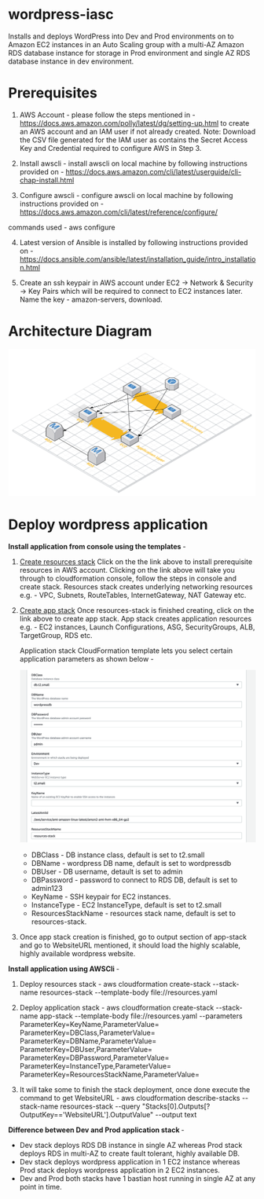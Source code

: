 # wordpress-iasc
Installs and deploys WordPress into Dev and Prod environments on to Amazon EC2 instances in an Auto Scaling group with a multi-AZ Amazon RDS database instance for storage in Prod environment and single AZ RDS database instance in dev environment.

<h1><b>Prerequisites</b></h1>

1. AWS Account - please follow the steps mentioned in - https://docs.aws.amazon.com/polly/latest/dg/setting-up.html to create an AWS account and an IAM user if not already created.
Note: Download the CSV file generated for the IAM user as contains the Secret Access Key and Credential required to configure AWS in Step 3.

2. Install awscli - install awscli on local machine by following instructions provided on - https://docs.aws.amazon.com/cli/latest/userguide/cli-chap-install.html

3. Configure awscli - configure awscli on local machine by following instructions provided on - https://docs.aws.amazon.com/cli/latest/reference/configure/

commands used - aws configure

4. Latest version of Ansible is installed by following instructions provided on - https://docs.ansible.com/ansible/latest/installation_guide/intro_installation.html

5. Create an ssh keypair in AWS account under EC2 -> Network & Security -> Key Pairs which will be required to connect to EC2 instances later. Name the key - amazon-servers, download.

<h1><b>Architecture Diagram</b></h1>

![alt text](https://raw.githubusercontent.com/saurabhthareja90/wordpress-iac/master/Wordpress-app-blueprint.png)

<h1><b>Deploy wordpress application </b></h1>

<b>Install application from console using the templates </b>- 

1. [Create resources stack](https://console.aws.amazon.com/cloudformation/home?region=ap-southeast-2#/stacks/new?stackName=resources-stack&templateURL=https://s3-ap-southeast-2.amazonaws.com/saurabh-public-artifacts/resources-stack.template)
    Click on the the link above to install prerequisite resources in AWS account. Clicking on the link above will take you through to cloudformation console, follow the steps in console and create stack. Resources stack creates underlying networking resources e.g. - VPC, Subnets, RouteTables, InternetGateway, NAT Gateway etc. 

2. [Create app stack](https://console.aws.amazon.com/cloudformation/home?region=ap-southeast-2#/stacks/new?stackName=app-stack&templateURL=https://s3-ap-southeast-2.amazonaws.com/saurabh-public-artifacts/app-stack.template) 
    Once resources-stack is finished creating, click on the link above to create app stack. App stack creates application resources e.g. - EC2 instances, Launch Configurations, ASG, SecurityGroups, ALB, TargetGroup, RDS etc.

    Application stack CloudFormation template lets you select certain application parameters as shown below - 

    ![alt text](https://raw.githubusercontent.com/saurabhthareja90/wordpress-iac/master/parameters.png)

    *   DBClass             - DB instance class, default is set to t2.small
    *   DBName              - wordpress DB name, default is set to wordpressdb
    *   DBUser              - DB username, detault is set to admin
    *   DBPassword          - password to connect to RDS DB, default is set to admin123
    *   KeyName             - SSH keypair for EC2 instances.
    *   InstanceType        - EC2 InstanceType, default is set to t2.small
    *   ResourcesStackName  - resources stack name, default is set to resources-stack.

3. Once app stack creation is finished, go to output section of app-stack and go to WebsiteURL mentioned, it should load the        highly scalable, highly available wordpress website.


<b>Install application using AWSCli </b>- 

1. Deploy resources stack -
    aws cloudformation create-stack --stack-name resources-stack --template-body file://resources.yaml

2. Deploy application stack -
    aws cloudformation create-stack --stack-name app-stack --template-body file://resources.yaml --parameters ParameterKey=KeyName,ParameterValue=<SSHKey> ParameterKey=DBClass,ParameterValue=<DBClass> ParameterKey=DBName,ParameterValue=<DBName> ParameterKey=DBUser,ParameterValue=<DBUser> ParameterKey=DBPassword,ParameterValue=<DBPassword> ParameterKey=InstanceType,ParameterValue=<InstanceType> ParameterKey=ResourcesStackName,ParameterValue=<ResourcesStackName> 

3. It will take some to finish the stack deployment, once done execute the command to get WebsiteURL -
   aws cloudformation describe-stacks --stack-name resources-stack --query "Stacks[0].Outputs[?OutputKey=='WebsiteURL'].OutputValue" --output text

<b>Difference between Dev and Prod application stack </b>- 

* Dev stack deploys RDS DB instance in single AZ whereas Prod stack deploys RDS in multi-AZ to create fault tolerant, highly available DB.
* Dev stack deploys wordpress application in 1 EC2 instance whereas Prod stack deploys wordpress application in 2 EC2 instances.
* Dev and Prod both stacks have 1 bastian host running in single AZ at any point in time. 

